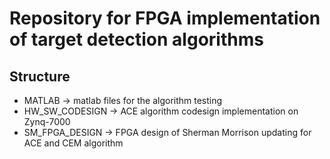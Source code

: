 #  Repository for FPGA implementation of target detection algorithms

## Structure

* MATLAB -> matlab files for the algorithm testing
* HW_SW_CODESIGN -> ACE algorithm codesign implementation on Zynq-7000
* SM_FPGA_DESIGN -> FPGA design of Sherman Morrison updating for ACE and CEM algorithm
